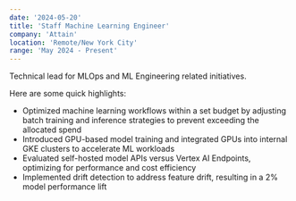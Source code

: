 ```yaml
---
date: '2024-05-20'
title: 'Staff Machine Learning Engineer'
company: 'Attain'
location: 'Remote/New York City'
range: 'May 2024 - Present'
---
```


Technical lead for MLOps and ML Engineering related initiatives.

Here are some quick highlights:

- Optimized machine learning workflows within a set budget by adjusting batch training and inference strategies to prevent exceeding the allocated spend
- Introduced GPU-based model training and integrated GPUs into internal GKE clusters to accelerate ML workloads
- Evaluated self-hosted model APIs versus Vertex AI Endpoints, optimizing for performance and cost efficiency
- Implemented drift detection to address feature drift, resulting in a 2% model performance lift
